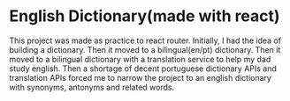 # English Dictionary(made with react)

This project was made as practice to react router. Initially, I had the idea of building a dictionary. Then it moved to a bilingual(en/pt) dictionary. Then it moved to a bilingual dictionary with a translation service to help my dad study english. Then a shortage of decent portuguese dictionary APIs and translation APIs forced me to narrow the project to an english dictionary with synonyms, antonyms and related words.